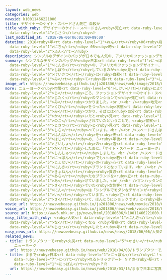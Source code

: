```yaml
---
layout: web_news
categories: web
newsid: k10011466221000
title: デザイナーのケイト・スペードさん死亡 自殺か
title_with_ruby: デザイナーのケイト・スペードさん<ruby>死亡<rt data-ruby-level="6">しぼう</rt></ruby> <ruby>自殺<rt
  data-ruby-level="4">じさつ</rt></ruby>か
last_modified_at: '2018-06-06T06:01:00+09:00'
datetime: 2018<ruby>年<rt data-ruby-level="1">ねん</rt></ruby>06<ruby>月<rt data-ruby-level="1">がつ</rt></ruby>06<ruby>日<rt
  data-ruby-level="1">にち</rt></ruby> 06<ruby>時<rt data-ruby-level="2">じ</rt></ruby>01<ruby>分<rt
  data-ruby-level="2">ふん</rt></ruby>
description: シンプルなデザインのバッグが日本でも人気の、アメリカのファッションデザイナー、ケイト・スペードさんが自宅で死亡しているのが見つかり、警察は自殺と見て調べています。
summary: シンプルなデザインのバッグが<ruby>日本<rt data-ruby-level="1">にっぽん</rt></ruby>でも<ruby>人気<rt
  data-ruby-level="1">にんき</rt></ruby>の、アメリカのファッションデザイナー、ケイト・スペードさんが<ruby>自宅<rt data-ruby-level="6">じたく</rt></ruby>で<ruby>死亡<rt
  data-ruby-level="6">しぼう</rt></ruby>しているのが<ruby>見<rt data-ruby-level="1">み</rt></ruby>つかり、<ruby>警察<rt
  data-ruby-level="6">けいさつ</rt></ruby>は<ruby>自殺<rt data-ruby-level="4">じさつ</rt></ruby>と<ruby>見<rt
  data-ruby-level="1">み</rt></ruby>て<ruby>調<rt data-ruby-level="3">しら</rt></ruby>べています。
image_url: https://newswebeasy.github.io/ja201806/news/web/image/2018/06/06/K10011466221_1806060721_1806060727_01_03.jpg
more: ニューヨーク<ruby>市警<rt data-ruby-level="6">しけい</rt></ruby>によりますと、５<ruby>日午前<rt data-ruby-level="2">にちごぜん</rt></ruby>１０<ruby>時<rt
  data-ruby-level="2">じ</rt></ruby>ごろ、ファッションデザイナーのケイト・スペードさん（５５）がニューヨーク・マンハッタンにある<ruby>自宅<rt
  data-ruby-level="6">じたく</rt></ruby>のマンションで<ruby>死亡<rt data-ruby-level="6">しぼう</rt></ruby>しているのが<ruby>見<rt
  data-ruby-level="1">み</rt></ruby>つかりました。<br /><br /><ruby>地元<rt data-ruby-level="2">じもと</rt></ruby>のメディアによりますと、スペードさんは<ruby>首<rt
  data-ruby-level="2">くび</rt></ruby>をつった<ruby>状態<rt data-ruby-level="5">じょうたい</rt></ruby>で<ruby>見<rt
  data-ruby-level="1">み</rt></ruby>つかり、そばには<ruby>自分<rt data-ruby-level="2">じぶん</rt></ruby>で<ruby>書<rt
  data-ruby-level="2">か</rt></ruby>いたと<ruby>見<rt data-ruby-level="1">み</rt></ruby>られるメモが<ruby>残<rt
  data-ruby-level="4">のこ</rt></ruby>されていたということで、<ruby>警察<rt data-ruby-level="6">けいさつ</rt></ruby>は<ruby>自殺<rt
  data-ruby-level="4">じさつ</rt></ruby>と<ruby>見<rt data-ruby-level="1">み</rt></ruby>て<ruby>調<rt
  data-ruby-level="3">しら</rt></ruby>べています。<br /><br />スペードさんは１９９３<ruby>年<rt data-ruby-level="1">ねん</rt></ruby>、みずからデザインしたハンドバッグの<ruby>販売<rt
  data-ruby-level="7">はんばい</rt></ruby>を<ruby>夫<rt data-ruby-level="4">おっと</rt></ruby>ともに<ruby>始<rt
  data-ruby-level="3">はじ</rt></ruby>め、３<ruby>年後<rt data-ruby-level="2">ねんご</rt></ruby>、<ruby>最初<rt
  data-ruby-level="4">さいしょ</rt></ruby>の<ruby>店<rt data-ruby-level="2">みせ</rt></ruby>をニューヨークに<ruby>出<rt
  data-ruby-level="1">だ</rt></ruby>したあと、「ケイト・スペード ニューヨーク」のブランドで<ruby>各国<rt data-ruby-level="4">かっこく</rt></ruby>に<ruby>進出<rt
  data-ruby-level="3">しんしゅつ</rt></ruby>しました。<br /><br />スペードさんがデザインしたバッグやアクセサリーは<ruby>日本<rt
  data-ruby-level="1">にっぽん</rt></ruby>でも<ruby>若<rt data-ruby-level="6">わか</rt></ruby>い<ruby>女性<rt
  data-ruby-level="5">じょせい</rt></ruby>の<ruby>心<rt data-ruby-level="2">こころ</rt></ruby>をつかみ、<ruby>人気<rt
  data-ruby-level="1">にんき</rt></ruby>ブランドとなっています。<br /><br />「ケイト・スペード ニューヨーク」は、アメリカのファッションブランド「コーチ」に<ruby>去年<rt
  data-ruby-level="3">きょねん</rt></ruby><ruby>買収<rt data-ruby-level="6">ばいしゅう</rt></ruby>され、スペードさんらは<ruby>新<rt
  data-ruby-level="2">あら</rt></ruby>たなブランドを<ruby>立<rt data-ruby-level="1">た</rt></ruby>ち<ruby>上<rt
  data-ruby-level="1">あ</rt></ruby>げていました。<br /><br />マンハッタンの<ruby>店<rt data-ruby-level="2">みせ</rt></ruby>に<ruby>来<rt
  data-ruby-level="2">き</rt></ruby>ていた<ruby>女性客<rt data-ruby-level="5">じょせいきゃく</rt></ruby>の１<ruby>人<rt
  data-ruby-level="1">にん</rt></ruby>は「シンプルでモダンなデザインが<ruby>気<rt data-ruby-level="1">き</rt></ruby>に<ruby>入<rt
  data-ruby-level="1">い</rt></ruby>っています。<ruby>亡<rt data-ruby-level="7">な</rt></ruby>くなったと<ruby>聞<rt
  data-ruby-level="2">き</rt></ruby>いて、ほんとうにショックです」と<ruby>話<rt data-ruby-level="2">はな</rt></ruby>していました。
movie_url: https://newswebeasy.github.io/ja201806/news/web/movie/2018/06/06/k10011466221_201806060721_201806060726.mp4
voice_url: https://newswebeasy.github.io/ja201806/news/web/voice/2018/06/06/k10011466221_201806060721_201806060726.mp3
source_url: https://www3.nhk.or.jp/news/html/20180606/k10011466221000.html
easy_title_with_ruby: <ruby>人気<rt data-ruby-level="1">にんき</rt></ruby>のデザイナーが<ruby>亡<rt
  data-ruby-level="7">な</rt></ruby>くなる <ruby>警察<rt data-ruby-level="6">けいさつ</rt></ruby>は<ruby>自殺<rt
  data-ruby-level="4">じさつ</rt></ruby>したと<ruby>考<rt data-ruby-level="2">かんが</rt></ruby>えている
easy_news_url: https://newswebeasy.github.io/news/easy/2018/06/06/人気のデザイナーが亡くなる-警察は自殺したと考えている
related_news:
- title: トランプタワーで<ruby>火災<rt data-ruby-level="5">かさい</rt></ruby> <ruby>米<rt data-ruby-level="2">べい</rt></ruby>
    ニューヨーク
  url: https://newswebeasy.github.io/news/web/2018/04/08/トランプタワーで火災-米-ニューヨーク
- title: まるで<ruby>日本<rt data-ruby-level="1">にっぽん</rt></ruby>に！<ruby>写真<rt data-ruby-level="3">しゃしん</rt></ruby>が<ruby>撮<rt
    data-ruby-level="7">と</rt></ruby>れるトリックアート ＮＹの<ruby>駅<rt data-ruby-level="3">えき</rt></ruby>で<ruby>日本<rt
    data-ruby-level="1">にっぽん</rt></ruby>ＰＲ
  url: https://newswebeasy.github.io/news/web/2018/03/15/まるで日本に写真が撮れるトリックアート-NYの駅で日本PR
...
```

